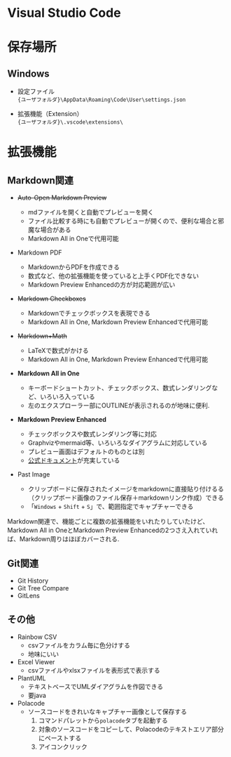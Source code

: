 # Visual Studio Code

# 保存場所

## Windows

- 設定ファイル  
    `{ユーザフォルダ}\AppData\Roaming\Code\User\settings.json`

- 拡張機能（Extension）  
    `{ユーザフォルダ}\.vscode\extensions\`


# 拡張機能

## Markdown関連

- ~~Auto-Open Markdown Preview~~
    - mdファイルを開くと自動でプレビューを開く
    - ファイル比較する時にも自動でプレビューが開くので、便利な場合と邪魔な場合がある
    - Markdown All in Oneで代用可能

- Markdown PDF
    - MarkdownからPDFを作成できる
    - 数式など、他の拡張機能を使っていると上手くPDF化できない
    - Markdown Preview Enhancedの方が対応範囲が広い

- ~~Markdown Checkboxes~~
    - Markdownでチェックボックスを表現できる
    - Markdown All in One, Markdown Preview Enhancedで代用可能

- ~~Markdown+Math~~
    -  LaTeXで数式がかける
    -  Markdown All in One, Markdown Preview Enhancedで代用可能

- **Markdown All in One**
    - キーボードショートカット、チェックボックス、数式レンダリングなど、いろいろ入っている
    - 左のエクスプローラー部にOUTLINEが表示されるのが地味に便利.

- **Markdown Preview Enhanced**
    - チェックボックスや数式レンダリング等に対応
    - Graphvizやmermaid等、いろいろなダイアグラムに対応している
    - プレビュー画面はデフォルトのものとは別
    - [公式ドキュメント](https://shd101wyy.github.io/markdown-preview-enhanced/#/)が充実している 

- Past Image
    - クリップボードに保存されたイメージをmarkdownに直接貼り付けるる（クリップボード画像のファイル保存＋markdownリンク作成）できる
    - 「`Windows` + `Shift` + `S`」で、範囲指定でキャプチャーできる

Markdown関連で、機能ごとに複数の拡張機能をいれたりしていたけど、Markdown All in OneとMarkdown Preview Enhancedの2つさえ入れていれば、Markdown周りはほぼカバーされる.

## Git関連

- Git History
- Git Tree Compare
- GitLens

## その他

- Rainbow CSV
    - csvファイルをカラム毎に色分けする
    - 地味にいい
- Excel Viewer
    - csvファイルやxlsxファイルを表形式で表示する
- PlantUML
    - テキストベースでUMLダイアグラムを作図できる
    - 要java
- Polacode
    - ソースコードをきれいなキャプチャー画像として保存する
        1. コマンドパレットから`polacode`タブを起動する
        1. 対象のソースコードをコピーして、Polacodeのテキストエリア部分にペーストする
        1. アイコンクリック

